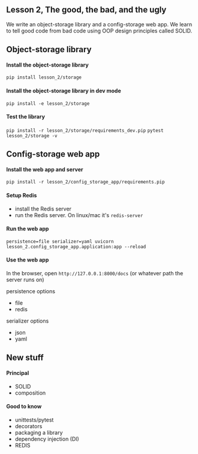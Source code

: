 ## Lesson 2, The good, the bad, and the ugly

We write an object-storage library and a config-storage web app. We learn to tell good code from bad code using OOP design principles called SOLID.

## Object-storage library

#### Install the object-storage library

`pip install lesson_2/storage`

#### Install the object-storage library in dev mode

`pip install -e lesson_2/storage`

#### Test the library

`pip install -r lesson_2/storage/requirements_dev.pip`
`pytest lesson_2/storage -v`

## Config-storage web app

#### Install the web app and server

`pip install -r lesson_2/config_storage_app/requirements.pip`

#### Setup Redis

- install the Redis server
- run the Redis server. On linux/mac it's `redis-server`

#### Run the web app

`persistence=file serializer=yaml uvicorn lesson_2.config_storage_app.application:app --reload`

#### Use the web app

In the browser, open `http://127.0.0.1:8000/docs` (or whatever path the server runs on)

persistence options
- file
- redis

serializer options
- json
- yaml

## New stuff 

#### Principal

- SOLID
- composition

#### Good to know

- unittests/pytest
- decorators
- packaging a library
- dependency injection (DI)
- REDIS
